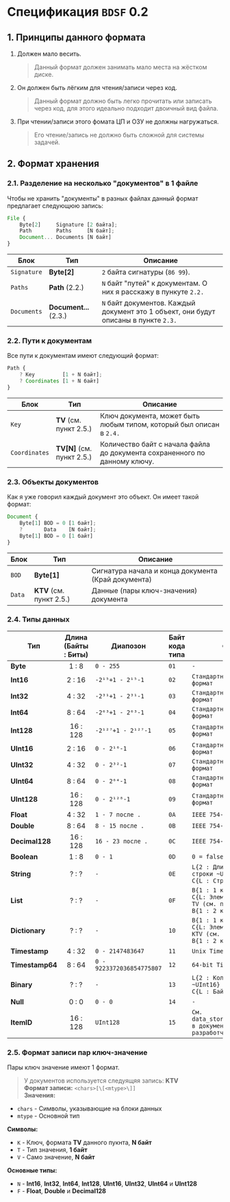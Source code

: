 # Спецификация `BDSF` 0.2
## 1. Принципы данного формата
1. Должен мало весить.
   > Данный формат должен занимать мало места на жёстком диске.
2. Он должен быть лёгким для чтения/записи через код.
   > Данный формат должно быть легко прочитать или записать через код, для этого идеально подходит двоичный вид файла.
3. При чтении/записи этого фомата ЦП и ОЗУ не должны нагружаться.
   > Его чтение/запись не должно быть сложной для системы задачей.

## 2. Формат хранения
### 2.1. Разделение на несколько "документов" в 1 файле
Чтобы не хранить "документы" в разных файлах данный формат предлагает следующюю запись:
```js
File {
    Byte[2]     Signature [2 байта];
    Path        Paths     [N байт];
    Document... Documents [N байт]
}
```

Блок        | Тип                   | Описание
----------- | --------------------- | ------------------------------------------------------------------------------------
`Signature` | **Byte[2]**           | `2` байта сигнатуры (`86 99`).                                                      
`Paths`     | **Path** (2.2.)       | `N` байт "путей" к документам. О них я расскажу в пункуте `2.2.`                    
`Documents` | **Document...** (2.3.)| `N` байт документов. Каждый документ это 1 объект, они будут описаны в пункте `2.3.`

### 2.2. Пути к документам
Все пути к документам имеют следующий формат:
```js
Path {
    ? Key         [1 + N байт];
    ? Coordinates [1 + N байт]
}
```

Блок          | Тип                          | Описание
------------- | ---------------------------- | --------------------------------------------------------------------------
`Key`         | **TV** (см. пункт 2.5.)      | Ключ документа, может быть любым типом, который был описан в `2.4.`       
`Coordinates` | **TV[N]** (см. пункт 2.5.) | Количество байт с начала файла до документа сохраненного по данному ключу.

### 2.3. Объекты документов
Как я уже говорил каждый документ это объект. Он имеет такой формат:
```js
Document {
    Byte[1] BOD = 0 [1 байт];
    ?       Data    [N байт];
    Byte[1] BOD = 0 [1 байт]
}
```

Блок   | Тип                      | Описание
------ | ------------------------ | ---------------------------------------------------
`BOD`  | **Byte[1]**              | Сигнатура начала и конца документа (Край документа)
`Data` | **KTV** (см. пункт 2.5.) | Данные (пары ключ-значения) документа

### 2.4. Типы данных
Тип             | Длина (Байты : Биты) | Диапозон                  | Байт кода типа | Формат
--------------- | :------------------: | ------------------------- | -------------- | ------
**Byte**        | 1 : 8                | `0 - 255`                 | `01`           | `-`
**Int16**       | 2 : 16               | `-2¹⁵+1 - 2¹⁵-1`          | `02`           | `Стандартный "big" HEX формат`
**Int32**       | 4 : 32               | `-2³¹+1 - 2³¹-1`          | `03`           | `Стандартный "big" HEX формат`
**Int64**       | 8 : 64               | `-2⁶³+1 - 2⁶³-1`          | `04`           | `Стандартный "big" HEX формат`
**Int128**      | 16 : 128             | `-2¹²⁷+1 - 2¹²⁷-1`        | `05`           | `Стандартный "big" HEX формат`
**UInt16**      | 2 : 16               | `0 - 2¹⁶-1`               | `06`           | `Стандартный "big" HEX формат`
**UInt32**      | 4 : 32               | `0 - 2³²-1`               | `07`           | `Стандартный "big" HEX формат`
**UInt64**      | 8 : 64               | `0 - 2⁶⁴-1`               | `08`           | `Стандартный "big" HEX формат`
**UInt128**     | 16 : 128             | `0 - 2¹²⁸-1`              | `09`           | `Стандартный "big" HEX формат`
**Float**       | 4 : 32               | `1 - 7 после .`           | `0A`           | `IEEE 754-2008`
**Double**      | 8 : 64               | `8 - 15 после .`          | `0B`           | `IEEE 754-2008`
**Decimal128**  | 16 : 128             | `16 - 23 после .`         | `0C`           | `IEEE 754-2008`
**Boolean**     | 1 : 8                | `0 - 1`                   | `0D`           | `0 = false; 1 = true`
**String**      | ? : ?                | `-`                       | `0E`           | `L{2 : Длина кодированной строки ~UInt16}`<br>`C{L : Строка в UTF-8}`
**List**        | ? : ?                | `-`                       | `0F`           | `B{1 : 1 край списка (00)}`<br>`C{L: Элементы, в формате TV (см. пункт 2.5.)}`<br>`B{1 : 2 край списка (00)}`
**Dictionary**  | ? : ?                | `-`                       | `10`           | `B{1 : 1 край списка (00)}`<br>`C{L: Элементы, в формате KTV (см. пункт 2.5.)}`<br>`B{1 : 2 край списка (00)}`
**Timestamp**   | 4 : 32               | `0 - 2147483647`          | `11`           | `Unix Timestamp`
**Timestamp64** | 8 : 64               | `0 - 9223372036854775807` | `12`           | `64-bit Timestamp`
**Binary**      | ? : ?                | `-`                       | `13`           | `L{2 : Количество байт ~UInt16}`<br>`C{L : Байты}`
**Null**        | 0 : 0                | `0 - 0`                   | `14`           | `-`
**ItemID**      | 16 : 128             | `UInt128`                 | `15`           | `См. data_storage/items/itemid в документации SyrDB для разработчиков`

### 2.5. Формат записи пар ключ-значение
Пары ключ значение имеют 1 формат.
> У документов используется следуящяя запись: **KTV**<br>
**Формат записи:** `<chars>[\[<mtype>\]]`<br>
**Значения:**
- `chars` - Символы, указывающие на блоки данных
- `mtype` - Основной тип

**Символы:**
- `K` - Ключ, формата **TV** данного пукнта, **N байт**
- `T` - Тип значения, **1 байт**
- `V` - Само значение, **N байт**

**Основные типы:**
- `N` - **Int16**, **Int32**, **Int64**, **Int128**, **UInt16**, **UInt32**, **UInt64** и **UInt128**
- `F` - **Float**, **Double** и **Decimal128**
